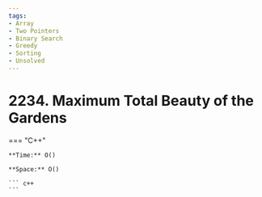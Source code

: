 ```yaml
---
tags:
- Array
- Two Pointers
- Binary Search
- Greedy
- Sorting
- Unsolved
---
```



# 2234. Maximum Total Beauty of the Gardens

=== "C++"

    **Time:** O()

    **Space:** O()

    ``` c++
    ```